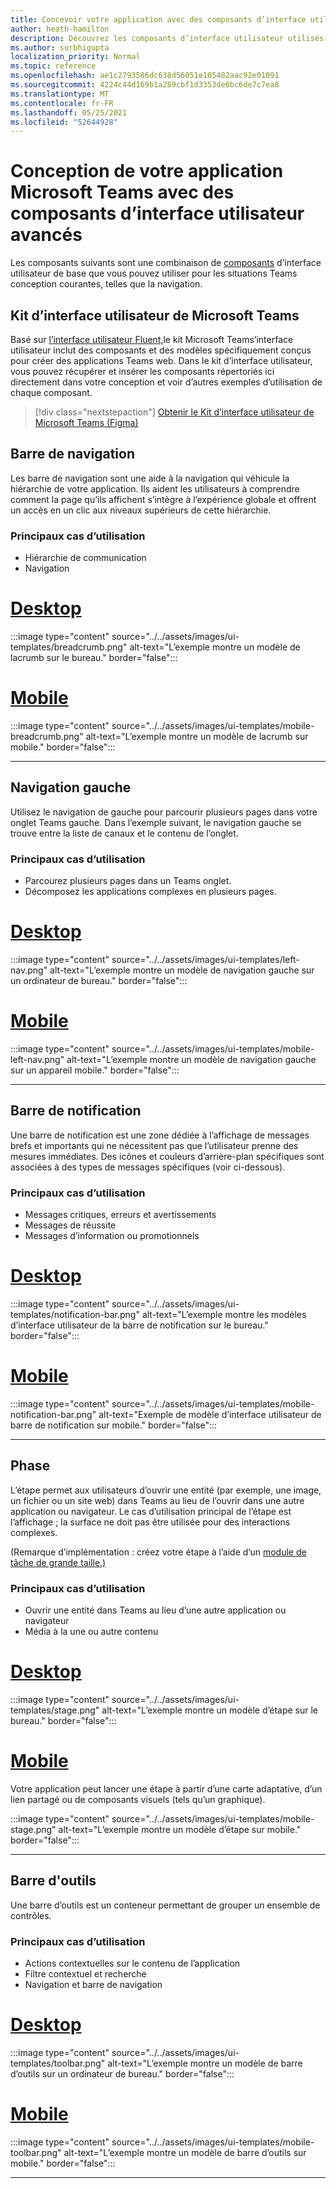 ```yaml
---
title: Concevoir votre application avec des composants d’interface utilisateur avancés
author: heath-hamilton
description: Découvrez les composants d’interface utilisateur utilisés dans Teams .
ms.author: surbhigupta
localization_priority: Normal
ms.topic: reference
ms.openlocfilehash: ae1c2793586dc638d56051e105482aac92e01091
ms.sourcegitcommit: 4224c44d169b1a289cbf1d3353de6bc6de7c7ea8
ms.translationtype: MT
ms.contentlocale: fr-FR
ms.lasthandoff: 05/25/2021
ms.locfileid: "52644928"
---
```

# <a name="designing-your-microsoft-teams-app-with-advanced-ui-components"></a>Conception de votre application Microsoft Teams avec des composants d’interface utilisateur avancés

Les composants suivants sont une combinaison de [composants](~/concepts/design/design-teams-app-basic-ui-components.md) d’interface utilisateur de base que vous pouvez utiliser pour les situations Teams conception courantes, telles que la navigation.

## <a name="microsoft-teams-ui-kit"></a>Kit d’interface utilisateur de Microsoft Teams

Basé sur <a href="https://fluentsite.z22.web.core.windows.net/" target="_blank">l’interface utilisateur Fluent,</a>le kit Microsoft Teams’interface utilisateur inclut des composants et des modèles spécifiquement conçus pour créer des applications Teams web. Dans le kit d’interface utilisateur, vous pouvez récupérer et insérer les composants répertoriés ici directement dans votre conception et voir d’autres exemples d’utilisation de chaque composant.

> [!div class="nextstepaction"]
> [Obtenir le Kit d’interface utilisateur de Microsoft Teams (Figma)](https://www.figma.com/community/file/916836509871353159)

## <a name="breadcrumb"></a>Barre de navigation

Les barre de navigation sont une aide à la navigation qui véhicule la hiérarchie de votre application. Ils aident les utilisateurs à comprendre comment la page qu’ils affichent s’intègre à l’expérience globale et offrent un accès en un clic aux niveaux supérieurs de cette hiérarchie.

### <a name="top-use-cases"></a>Principaux cas d’utilisation

* Hiérarchie de communication
* Navigation

# <a name="desktop"></a>[Desktop](#tab/desktop)

:::image type="content" source="../../assets/images/ui-templates/breadcrumb.png" alt-text="L’exemple montre un modèle de lacrumb sur le bureau." border="false":::

# <a name="mobile"></a>[Mobile](#tab/mobile)

:::image type="content" source="../../assets/images/ui-templates/mobile-breadcrumb.png" alt-text="L’exemple montre un modèle de lacrumb sur mobile." border="false":::

---

## <a name="left-nav"></a>Navigation gauche

Utilisez le navigation de gauche pour parcourir plusieurs pages dans votre onglet Teams gauche. Dans l’exemple suivant, le navigation gauche se trouve entre la liste de canaux et le contenu de l’onglet.

### <a name="top-use-cases"></a>Principaux cas d’utilisation

* Parcourez plusieurs pages dans un Teams onglet.
* Décomposez les applications complexes en plusieurs pages.

# <a name="desktop"></a>[Desktop](#tab/desktop)

:::image type="content" source="../../assets/images/ui-templates/left-nav.png" alt-text="L’exemple montre un modèle de navigation gauche sur un ordinateur de bureau." border="false":::

# <a name="mobile"></a>[Mobile](#tab/mobile)

:::image type="content" source="../../assets/images/ui-templates/mobile-left-nav.png" alt-text="L’exemple montre un modèle de navigation gauche sur un appareil mobile." border="false":::

---

## <a name="notification-bar"></a>Barre de notification

Une barre de notification est une zone dédiée à l’affichage de messages brefs et importants qui ne nécessitent pas que l’utilisateur prenne des mesures immédiates. Des icônes et couleurs d’arrière-plan spécifiques sont associées à des types de messages spécifiques (voir ci-dessous).

### <a name="top-use-cases"></a>Principaux cas d’utilisation

* Messages critiques, erreurs et avertissements
* Messages de réussite
* Messages d’information ou promotionnels

# <a name="desktop"></a>[Desktop](#tab/desktop)

:::image type="content" source="../../assets/images/ui-templates/notification-bar.png" alt-text="L’exemple montre les modèles d’interface utilisateur de la barre de notification sur le bureau." border="false":::

# <a name="mobile"></a>[Mobile](#tab/mobile)

:::image type="content" source="../../assets/images/ui-templates/mobile-notification-bar.png" alt-text="Exemple de modèle d’interface utilisateur de barre de notification sur mobile." border="false":::

---

## <a name="stage"></a>Phase

L’étape permet aux utilisateurs d’ouvrir une entité (par exemple, une image, un fichier ou un site web) dans Teams au lieu de l’ouvrir dans une autre application ou navigateur. Le cas d’utilisation principal de l’étape est l’affichage ; la surface ne doit pas être utilisée pour des interactions complexes.

(Remarque d’implémentation : créez votre étape à l’aide d’un [module de tâche de grande taille.)](../../task-modules-and-cards/task-modules/design-teams-task-modules.md)

### <a name="top-use-cases"></a>Principaux cas d’utilisation

* Ouvrir une entité dans Teams au lieu d’une autre application ou navigateur
* Média à la une ou autre contenu

# <a name="desktop"></a>[Desktop](#tab/desktop)

:::image type="content" source="../../assets/images/ui-templates/stage.png" alt-text="L’exemple montre un modèle d’étape sur le bureau." border="false":::

# <a name="mobile"></a>[Mobile](#tab/mobile)

Votre application peut lancer une étape à partir d’une carte adaptative, d’un lien partagé ou de composants visuels (tels qu’un graphique).

:::image type="content" source="../../assets/images/ui-templates/mobile-stage.png" alt-text="L’exemple montre un modèle d’étape sur mobile." border="false":::

---

## <a name="toolbar"></a>Barre d'outils

Une barre d’outils est un conteneur permettant de grouper un ensemble de contrôles.

### <a name="top-use-cases"></a>Principaux cas d’utilisation

* Actions contextuelles sur le contenu de l’application
* Filtre contextuel et recherche
* Navigation et barre de navigation

# <a name="desktop"></a>[Desktop](#tab/desktop)

:::image type="content" source="../../assets/images/ui-templates/toolbar.png" alt-text="L’exemple montre un modèle de barre d’outils sur un ordinateur de bureau." border="false":::

# <a name="mobile"></a>[Mobile](#tab/mobile)

:::image type="content" source="../../assets/images/ui-templates/mobile-toolbar.png" alt-text="L’exemple montre un modèle de barre d’outils sur mobile." border="false":::

---
